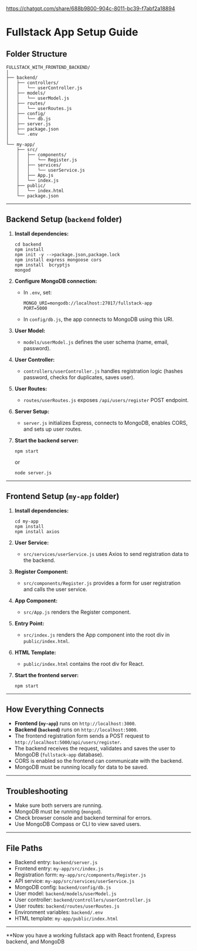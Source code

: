 https://chatgpt.com/share/688b9800-904c-8011-bc39-f7abf2a18894
# Fullstack App Setup Guide

## Folder Structure

```
FULLSTACK_WITH_FRONTEND_BACKEND/
│
├── backend/
│   ├── controllers/
│   │   └── userController.js
│   ├── models/
│   │   └── userModel.js
│   ├── routes/
│   │   └── userRoutes.js
│   ├── config/
│   │   └── db.js
│   ├── server.js
│   ├── package.json
│   └── .env
│
└── my-app/
    ├── src/
    │   ├── components/
    │   │   └── Register.js
    │   ├── services/
    │   │   └── userService.js
    │   ├── App.js
    │   └── index.js
    ├── public/
    │   └── index.html
    └── package.json
```

---

## Backend Setup (`backend` folder)

1. **Install dependencies:**
   ```
   cd backend
   npm install
   npm init -y -->package.json,package.lock
   npm install express mongoose cors
   npm install  bcryptjs
   mongod
   
   ```

2. **Configure MongoDB connection:**
   - In `.env`, set:
     ```
     MONGO_URI=mongodb://localhost:27017/fullstack-app
     PORT=5000
     ```
   - In `config/db.js`, the app connects to MongoDB using this URI.

3. **User Model:**
   - `models/userModel.js` defines the user schema (name, email, password).

4. **User Controller:**
   - `controllers/userController.js` handles registration logic (hashes password, checks for duplicates, saves user).

5. **User Routes:**
   - `routes/userRoutes.js` exposes `/api/users/register` POST endpoint.

6. **Server Setup:**
   - `server.js` initializes Express, connects to MongoDB, enables CORS, and sets up user routes.

7. **Start the backend server:**
   ```
   npm start
   ```
   or
   ```
   node server.js
   ```

---

## Frontend Setup (`my-app` folder)

1. **Install dependencies:**
   ```
   cd my-app
   npm install
   npm install axios
   ```

2. **User Service:**
   - `src/services/userService.js` uses Axios to send registration data to the backend.

3. **Register Component:**
   - `src/components/Register.js` provides a form for user registration and calls the user service.

4. **App Component:**
   - `src/App.js` renders the Register component.

5. **Entry Point:**
   - `src/index.js` renders the App component into the root div in `public/index.html`.

6. **HTML Template:**
   - `public/index.html` contains the root div for React.

7. **Start the frontend server:**
   ```
   npm start
   ```

---

## How Everything Connects

- **Frontend (`my-app`)** runs on `http://localhost:3000`.
- **Backend (`backend`)** runs on `http://localhost:5000`.
- The frontend registration form sends a POST request to `http://localhost:5000/api/users/register`.
- The backend receives the request, validates and saves the user to MongoDB (`fullstack-app` database).
- CORS is enabled so the frontend can communicate with the backend.
- MongoDB must be running locally for data to be saved.

---

## Troubleshooting

- Make sure both servers are running.
- MongoDB must be running (`mongod`).
- Check browser console and backend terminal for errors.
- Use MongoDB Compass or CLI to view saved users.

---

## File Paths

- Backend entry: `backend/server.js`
- Frontend entry: `my-app/src/index.js`
- Registration form: `my-app/src/components/Register.js`
- API service: `my-app/src/services/userService.js`
- MongoDB config: `backend/config/db.js`
- User model: `backend/models/userModel.js`
- User controller: `backend/controllers/userController.js`
- User routes: `backend/routes/userRoutes.js`
- Environment variables: `backend/.env`
- HTML template: `my-app/public/index.html`

---

**Now you have a working fullstack app with React frontend, Express backend, and MongoDB
